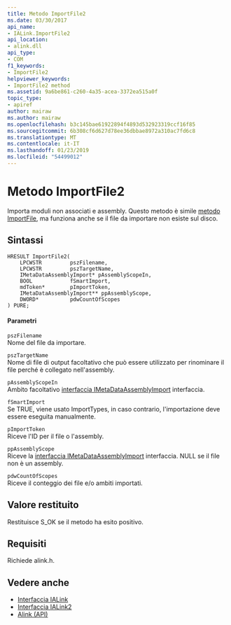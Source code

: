 ```yaml
---
title: Metodo ImportFile2
ms.date: 03/30/2017
api_name:
- IALink.ImportFile2
api_location:
- alink.dll
api_type:
- COM
f1_keywords:
- ImportFile2
helpviewer_keywords:
- ImportFile2 method
ms.assetid: 9a6be861-c260-4a35-acea-3372ea515a0f
topic_type:
- apiref
author: mairaw
ms.author: mairaw
ms.openlocfilehash: b3c145bae61922894f4893d532923319ccf16f85
ms.sourcegitcommit: 6b308cf6d627d78ee36dbbae8972a310ac7fd6c8
ms.translationtype: MT
ms.contentlocale: it-IT
ms.lasthandoff: 01/23/2019
ms.locfileid: "54499012"
---
```

# <a name="importfile2-method"></a>Metodo ImportFile2
Importa moduli non associati e assembly. Questo metodo è simile [metodo ImportFile](../../../../docs/framework/unmanaged-api/alink/importfile-method.md), ma funziona anche se il file da importare non esiste sul disco.  
  
## <a name="syntax"></a>Sintassi  
  
```  
HRESULT ImportFile2(  
    LPCWSTR         pszFilename,  
    LPCWSTR         pszTargetName,  
    IMetaDataAssemblyImport* pAssemblyScopeIn,  
    BOOL            fSmartImport,  
    mdToken*        pImportToken,  
    IMetaDataAssemblyImport** ppAssemblyScope,  
    DWORD*          pdwCountOfScopes  
) PURE;  
```  
  
#### <a name="parameters"></a>Parametri  
 `pszFilename`  
 Nome del file da importare.  
  
 `pszTargetName`  
 Nome di file di output facoltativo che può essere utilizzato per rinominare il file perché è collegato nell'assembly.  
  
 `pAssemblyScopeIn`  
 Ambito facoltativo [interfaccia IMetaDataAssemblyImport](../../../../docs/framework/unmanaged-api/metadata/imetadataassemblyimport-interface.md) interfaccia.  
  
 `fSmartImport`  
 Se TRUE, viene usato ImportTypes, in caso contrario, l'importazione deve essere eseguita manualmente.  
  
 `pImportToken`  
 Riceve l'ID per il file o l'assembly.  
  
 `ppAssemblyScope`  
 Riceve la [interfaccia IMetaDataAssemblyImport](../../../../docs/framework/unmanaged-api/metadata/imetadataassemblyimport-interface.md) interfaccia. NULL se il file non è un assembly.  
  
 `pdwCountOfScopes`  
 Riceve il conteggio dei file e/o ambiti importati.  
  
## <a name="return-value"></a>Valore restituito  
 Restituisce S_OK se il metodo ha esito positivo.  
  
## <a name="requirements"></a>Requisiti  
 Richiede alink.h.  
  
## <a name="see-also"></a>Vedere anche
- [Interfaccia IALink](../../../../docs/framework/unmanaged-api/alink/ialink-interface.md)
- [Interfaccia IALink2](../../../../docs/framework/unmanaged-api/alink/ialink2-interface.md)
- [Alink (API)](../../../../docs/framework/unmanaged-api/alink/index.md)
